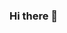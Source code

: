### Hi there 👋

<!--
**arrrrr0712/arrrrr0712** is a ✨ _special_ ✨ repository because its `README.md` (this file) appears on your GitHub profile.

Here are some ideas to get you started:

- 🔭 I’m currently working on ...fju
- 🌱 I’m currently learning ...statistics
- 👯 I’m looking to collaborate on ...
- 🤔 I’m looking for help with ...
- 💬 Ask me about ...anything
- 📫 How to reach me: ...email
- 😄 Pronouns: ...lai
- ⚡ Fun fact: ...hahahahaha
-->
